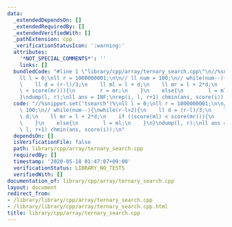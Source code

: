 ```yaml
---
data:
  _extendedDependsOn: []
  _extendedRequiredBy: []
  _extendedVerifiedWith: []
  _pathExtension: cpp
  _verificationStatusIcon: ':warning:'
  attributes:
    '*NOT_SPECIAL_COMMENTS*': ''
    links: []
  bundledCode: "#line 1 \"library/cpp/array/ternary_search.cpp\"\n//%snippet.set('tsearch')%\n\
    ll l = 0;\nll r = 1000000001;\n\n// ll num = 100;\n// while(num--){\nwhile(r-l>2){\n\
    \    ll d = (r-l)/3;\n    ll ml = l + d;\n    ll mr = l + 2*d;\n    if ((score(ml)\
    \ < score(mr))){\n        r = mr;\n    }\n    else{\n        l = ml;\n    }\n\
    }\ndump(l, r);\nll ans = INF;\nrep(i, l, r+1) chmin(ans, score(i));\n"
  code: "//%snippet.set('tsearch')%\nll l = 0;\nll r = 1000000001;\n\n// ll num =\
    \ 100;\n// while(num--){\nwhile(r-l>2){\n    ll d = (r-l)/3;\n    ll ml = l +\
    \ d;\n    ll mr = l + 2*d;\n    if ((score(ml) < score(mr))){\n        r = mr;\n\
    \    }\n    else{\n        l = ml;\n    }\n}\ndump(l, r);\nll ans = INF;\nrep(i,\
    \ l, r+1) chmin(ans, score(i));\n"
  dependsOn: []
  isVerificationFile: false
  path: library/cpp/array/ternary_search.cpp
  requiredBy: []
  timestamp: '2020-05-18 01:47:07+09:00'
  verificationStatus: LIBRARY_NO_TESTS
  verifiedWith: []
documentation_of: library/cpp/array/ternary_search.cpp
layout: document
redirect_from:
- /library/library/cpp/array/ternary_search.cpp
- /library/library/cpp/array/ternary_search.cpp.html
title: library/cpp/array/ternary_search.cpp
---
```

